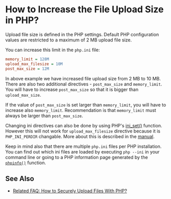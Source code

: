 # How to Increase the File Upload Size in PHP?

Upload file size is defined in the PHP settings. Default PHP configuration values
are restricted to a maximum of 2 MB upload file size.

You can increase this limit in the `php.ini` file:

```ini
memory_limit = 128M
upload_max_filesize = 10M
post_max_size = 12M
```

In above example we have increased file upload size from 2 MB to 10 MB. There are
also two additional directives - `post_max_size` and `memory_limit`. You will
have to increase `post_max_size` so that it is bigger than `upload_max_size`.

If the value of `post_max_size` is set larger than `memory_limit`, you will have
to increase also `memory_limit`. Recommendation is that `memory_limit` must
always be larger than `post_max_size`.

Changing ini directives can also be done by using PHP's
[ini_set()](http://php.net/manual/en/function.ini-set.php) function. However this
will not work for `upload_max_filesize` directive because it is `PHP_INI_PERDIR`
changable. More about this is described in the
[manual](http://www.php.net/manual/en/ini.list.php).

Keep in mind also that there are multiple `php.ini` files per PHP installation.
You can find out which ini files are loaded by executing `php --ini` in your
command line or going to a PHP information page generated by the
[`phpinfo()`](http://php.net/phpinfo) function.

## See Also

* [Related FAQ: How to Securely Upload Files With PHP?](/security/uploading.md)
